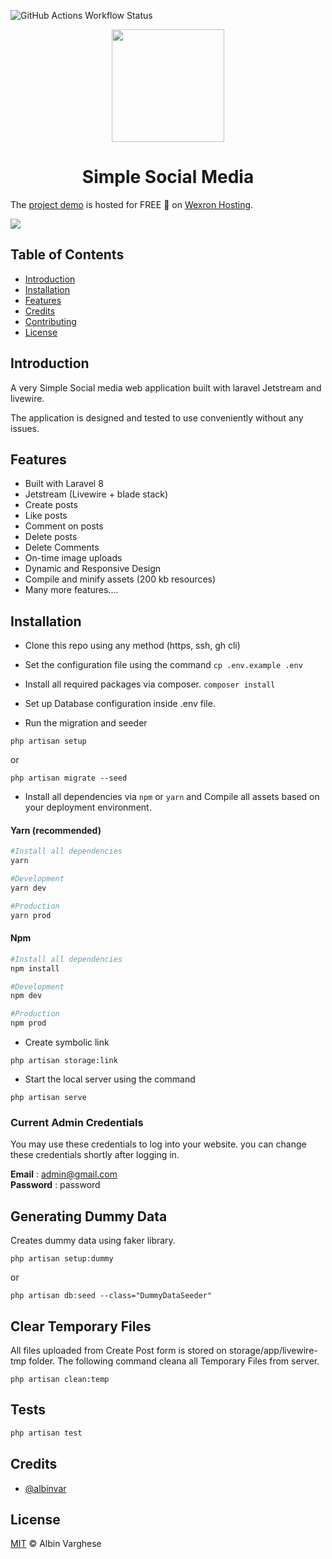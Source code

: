 ![GitHub Actions Workflow Status](https://img.shields.io/github/actions/workflow/status/fresh-joey/simple-social-media/.github%2Fworkflows%2Fci.yml?branch=main&style=flat-square)


<p align="center"><a href="https://social.sjcvaipur.in" target="_blank"><img src="https://i.ibb.co/7nDB1kD/Pics-Art-06-14-08-24-08.png" width="180"></a></p>

<h1 align="center">Simple Social Media</h1>

The [project demo](https://social.w3x.live) is hosted for FREE 💝 on [Wexron Hosting](https://wexronhosting.com).

<a href="https://wexronhosting.com"><img src="https://wexronhosting.com/_nuxt/wex.76a224d8.svg" /></a>

## Table of Contents

-   [Introduction](#introduction)
-   [Installation](#installation)
-   [Features](#features)
-   [Credits](#credits)
-   [Contributing](#contributing)
-   [License](#license)

## Introduction

A very Simple Social media web application built with laravel Jetstream and livewire.

The application is designed and tested to use conveniently without any issues.

## Features

-   Built with Laravel 8
-   Jetstream (Livewire + blade stack)
-   Create posts
-   Like posts
-   Comment on posts
-   Delete posts
-   Delete Comments
-   On-time image uploads
-   Dynamic and Responsive Design
-   Compile and minify assets (200 kb resources)
-   Many more features....

## Installation

-   Clone this repo using any method (https, ssh, gh cli)

-   Set the configuration file using the command
    `cp .env.example .env`

-   Install all required packages via composer. `composer install`

-   Set up Database configuration inside .env file.

-   Run the migration and seeder

```
php artisan setup
```

or

```
php artisan migrate --seed
```

-   Install all dependencies via `npm` or `yarn` and Compile all assets based on your deployment environment.

#### Yarn (recommended)

```bash
#Install all dependencies
yarn

#Development
yarn dev

#Production
yarn prod
```

#### Npm

```bash
#Install all dependencies
npm install

#Development
npm dev

#Production
npm prod
```

-   Create symbolic link

```
php artisan storage:link
```

-   Start the local server using the command

```
php artisan serve
```

### Current Admin Credentials

You may use these credentials to log into your website. you can change these credentials shortly after logging in.

**Email** : admin@gmail.com<br>
**Password** : password

## Generating Dummy Data

Creates dummy data using faker library.

```
php artisan setup:dummy
```

or

```
php artisan db:seed --class="DummyDataSeeder"
```

## Clear Temporary Files

All files uploaded from Create Post form is stored on storage/app/livewire-tmp folder. The following command cleana all Temporary Files from server.

```
php artisan clean:temp
```

## Tests

```bash
php artisan test
```

## Credits

-   [@albinvar](https://github.com/albinvar)

## License

[MIT](LICENSE) © Albin Varghese
